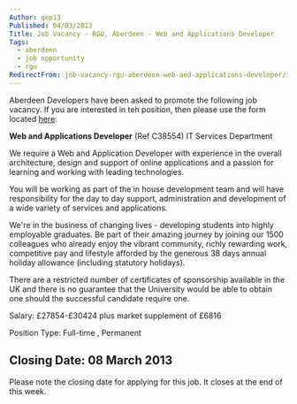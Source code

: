 ```yaml
---
Author: gep13
Published: 04/03/2013
Title: Job Vacancy - RGU, Aberdeen - Web and Applications Developer
Tags:
  - aberdeen
  - job opportunity
  - rgu
RedirectFrom: job-vacancy-rgu-aberdeen-web-and-applications-developer/index.html
---
```


Aberdeen Developers have been asked to promote the following job vacancy.  If you are interested in teh position, then please use the form located [here](http://www4.rgu.ac.uk/jobs/disp_details_sum.cfm?RJ_ID=38554&lDisplayed=38614,38498,38654,38615,38454,38434,38616,38514,38195,38497,38595,38554):

**Web and Applications Developer** (Ref C38554)
IT Services Department

We require a Web and Application Developer with experience in the overall architecture, design and support of online applications and a passion for learning and working with leading technologies.

You will be working as part of the in house development team and will have responsibility for the day to day support, administration and development of a wide variety of services and applications.

We're in the business of changing lives - developing students into highly employable graduates. Be part of their amazing journey by joining our 1500 colleagues who already enjoy the vibrant community, richly rewarding work, competitive pay and lifestyle afforded by the generous 38 days annual holiday allowance (including statutory holidays).

There are a restricted number of certificates of sponsorship available in the UK and there is no guarantee that the University would be able to obtain one should the successful candidate require one.

Salary: £27854-£30424 plus market supplement of £6816

Position Type: Full-time , Permanent

## Closing Date: 08 March 2013

Please note the closing date for applying for this job.  It closes at the end of this week.
